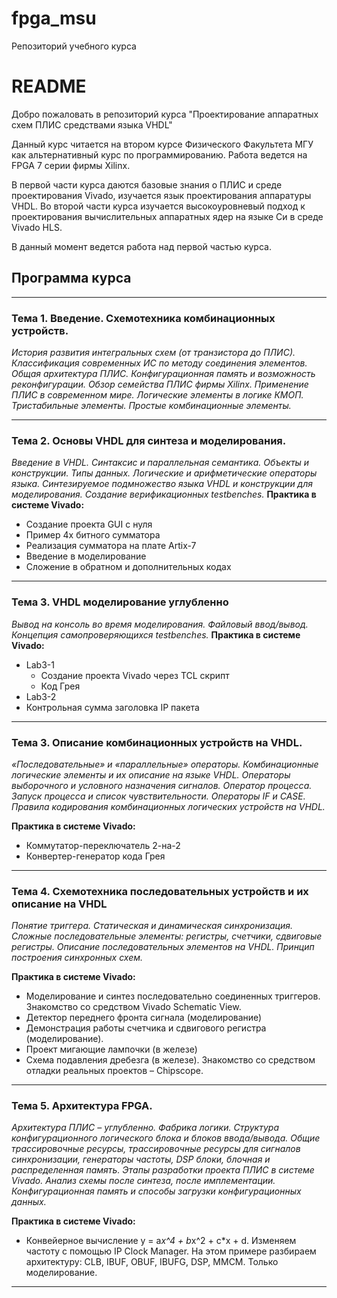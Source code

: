 # fpga_msu
Репозиторий учебного курса


# README #

Добро пожаловать в репозиторий курса "Проектирование аппаратных схем ПЛИС средствами языка VHDL"

Данный курс читается на втором курсе Физического Факультета МГУ как альтернативный курс по программированию. Работа ведется на FPGA 7 серии фирмы Xilinx.

В первой части курса даются базовые знания о ПЛИС и среде проектирования Vivado, изучается язык проектирования аппаратуры VHDL. Во второй части курса изучается высокоуровневый подход к проектирования вычислительных аппаратных ядер на языке Си в среде Vivado HLS.

В данный момент ведется работа над первой частью курса.

## Программа курса
*****
### Тема 1. Введение. Схемотехника комбинационных устройств.
*История развития интегральных схем (от транзистора до ПЛИС). Классификация современных ИС по методу соединения элементов. Общая архитектура ПЛИС. Конфигурационная память и возможность реконфигурации. Обзор семейства ПЛИС фирмы Xilinx. Применение ПЛИС в современном мире. Логические элементы в логике КМОП. Тристабильные элементы. Простые комбинационные элементы.*
*****
### Тема 2. Основы VHDL для синтеза и моделирования.
*Введение в VHDL. Синтаксис и параллельная семантика. Объекты и конструкции. Типы данных. Логические и арифметические операторы языка. Синтезируемое подмножество языка VHDL и конструкции для моделирования. Создание верификационных testbenches.*
**Практика в системе Vivado:**
*   Создание проекта GUI с нуля
*   Пример 4х битного сумматора
*   Реализация сумматора на плате Artix-7
*   Введение в моделирование
*   Сложение в обратном и дополнительных кодах
*****
### Тема 3. VHDL моделирование углубленно
*Вывод на консоль во время моделирования. Файловый ввод/вывод. Концепция самопроверяющихся testbenches.*
**Практика в системе Vivado:**
*   Lab3-1
    *   Создание проекта Vivado через TCL скрипт
    *   Код Грея
*   Lab3-2
   *   Контрольная сумма заголовка IP пакета


*****
### Тема 3. Описание комбинационных устройств на VHDL.
*«Последовательные» и «параллельные» операторы. Комбинационные логические элементы и их описание на языке VHDL. Операторы выборочного и условного назначения сигналов. Оператор процесса. Запуск процесса и список чувствительности. Операторы IF и CASE. Правила кодирования комбинационных логических устройств на VHDL.*

**Практика в системе Vivado:**

*   Коммутатор-переключатель 2-на-2
*   Конвертер-генератор кода Грея

*****
### Тема 4. Схемотехника последовательных устройств и их описание на VHDL
*Понятие триггера. Статическая и динамическая синхронизация. Сложные последовательные элементы: регистры, счетчики, сдвиговые регистры. Описание последовательных элементов на VHDL. Принцип построения синхронных схем.*

**Практика в системе Vivado:**

*   Моделирование и синтез последовательно соединенных  триггеров. Знакомство со средством Vivado Schematic View.
*   Детектор переднего фронта сигнала (моделирование)
*   Демонстрация работы счетчика и сдвигового регистра (моделирование).
*   Проект мигающие лампочки (в железе)
*   Схема подавления дребезга (в железе). Знакомство со средством отладки реальных проектов – Chipscope.

*****
### Тема 5. Архитектура FPGA.
*Архитектура ПЛИС – углубленно. Фабрика логики. Структура конфигурационного логического блока и блоков ввода/вывода. Общие трассировочные ресурсы, трассировочные ресурсы для сигналов синхронизации, генераторы частоты, DSP блоки, блочная и  распределенная память. Этапы разработки проекта ПЛИС в системе Vivado. Анализ схемы после синтеза, после имплементации. Конфигурационная память и способы загрузки конфигурационных данных.*

**Практика в системе Vivado:**

*   Конвейерное вычисление y = a*x^4 + b*x^2 +  c*x + d. Изменяем частоту с помощью IP Clock Manager. На этом примере разбираем архитектуру: CLB, IBUF, OBUF, IBUFG, DSP, MMCM. Только моделирование.
*****